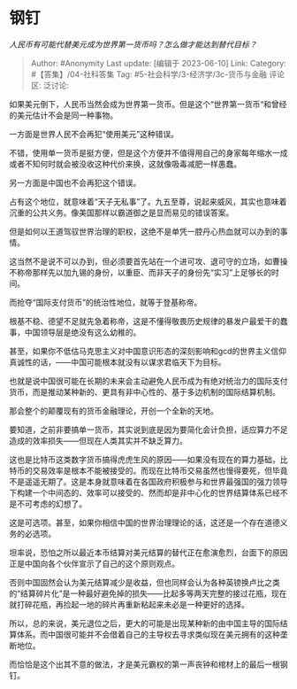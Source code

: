 # 钢钉
*人民币有可能代替美元成为世界第一货币吗？怎么做才能达到替代目标？*

> Author: #Anonymity
> Last update: [编辑于 2023-06-10]
> Link:
> Category: #【答集】/04-社科答集
> Tag: #5-社会科学/3-经济学/3c-货币与金融
> 评论区:
> 泛讨论:

如果美元倒下，人民币当然会成为世界第一货币。但是这个“世界第一货币“和曾经的美元估计不会是同一种事物。

一方面是世界人民不会再犯“使用美元”这种错误。

不错，使用单一货币是挺方便，但是这个方便并不值得用自己的身家每年缩水一成或者不知何时就会被没收这种代价来换，这就像吸毒减肥一样愚蠢。

另一方面是中国也不会再犯这个错误。

占有这个地位，就意味着“天子无私事”了。九五至尊，说起来威风，其实也意味着沉重的公共义务。像美国那样以霸道御之是显而易见的错误答案。

但是如何以王道驾驭世界治理的职权，这绝不是单凭一腔丹心热血就可以办到的事情。

这当然不是说不可以办到，但必须要首先站在一个进可攻、退可守的立场，如曹操不称帝那样先以加九锡的身份，以重臣、而非天子的身份先“实习”上足够长的时间。

而抢夺“国际支付货币”的统治性地位，就等于登基称帝。

根基不稳、德望不足就先急着称帝，这是不懂得敬畏历史规律的暴发户最爱干的蠢事，中国领导层是绝没有这么幼稚的。

甚至，如果你不低估马克思主义对中国意识形态的深刻影响和gcd的世界主义信仰真诚性的话，——中国可能根本就没有以谋求君临天下为目标。

也就是说中国很可能在长期的未来会主动避免人民币成为有绝对统治力的国际支付货币，而是推动某种新的、更具有非中心性的、基于多边机制的国际结算机制。

那会整个的颠覆现有的货币金融理论，开创一个全新的天地。

要知道，之前非要搞单一货币，其实说到底是因为要简化会计负担，适应算力不足造成的效率损失——但现在人类其实并不缺乏算力。

这也是比特币这类数字货币搞得虎虎生风的原因——如果没有现在的算力基础，比特币的交易效率是根本不能被接受的。而现在比特币交易虽然也慢得要死，但毕竟不是遥遥无期了。这是本身就意味着在各国政府积极参与和世界最强国的强力领导下构建一个中间态的、效率可以接受的、然而却是非中心化的世界结算体系已经不是不可考虑的幻想了。

这是可选项。甚至，如果你相信中国的世界治理理论的话，这还是一个存在道德义务的必选项。

坦率说，恐怕之所以最近本币结算对美元结算的替代正在愈演愈烈，台面下的原因正是中国向各个伙伴宣示了自己的这个原则观点。

否则中国固然会认为美元结算减少是收益，但也同样会认为各种英镑换卢比之类的“结算碎片化”是一种最好避免掉的损失——比起多等两天完整的接过花瓶，现在就打碎花瓶，再捡起一地的碎片再重新粘起来未必是一种更好的选择。

所以，总的来说，美元退位之后，更大的可能是出现某种新的由中国主导的国际结算体系。而中国很可能并不会借着自己的主导权去寻求类似现在美元拥有的这种垄断地位。

而恰恰是这个出其不意的做法，才是美元霸权的第一声丧钟和棺材上的最后一根钢钉。
